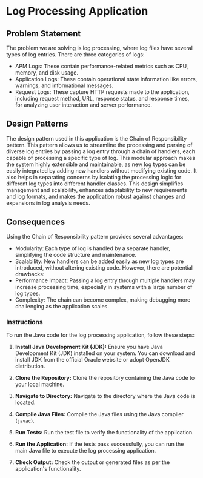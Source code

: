 # Log Processing Application

## Problem Statement
The problem we are solving is log processing, where log files have several types of log entries. There are three categories of logs:
- APM Logs: These contain performance-related metrics such as CPU, memory, and disk usage.
- Application Logs: These contain operational state information like errors, warnings, and informational messages.
- Request Logs: These capture HTTP requests made to the application, including request method, URL, response status, and response times, for analyzing user interaction and server performance.

## Design Patterns
The design pattern used in this application is the Chain of Responsibility pattern. This pattern allows us to streamline the processing and parsing of diverse log entries by passing a log entry through a chain of handlers, each capable of processing a specific type of log. This modular approach makes the system highly extensible and maintainable, as new log types can be easily integrated by adding new handlers without modifying existing code. It also helps in separating concerns by isolating the processing logic for different log types into different handler classes. This design simplifies management and scalability, enhances adaptability to new requirements and log formats, and makes the application robust against changes and expansions in log analysis needs.

## Consequences
Using the Chain of Responsibility pattern provides several advantages:
- Modularity: Each type of log is handled by a separate handler, simplifying the code structure and maintenance.
- Scalability: New handlers can be added easily as new log types are introduced, without altering existing code.
However, there are potential drawbacks:
- Performance Impact: Passing a log entry through multiple handlers may increase processing time, especially in systems with a large number of log types.
- Complexity: The chain can become complex, making debugging more challenging as the application scales.

### Instructions
To run the Java code for the log processing application, follow these steps:

1. **Install Java Development Kit (JDK):** Ensure you have Java Development Kit (JDK) installed on your system. You can download and install JDK from the official Oracle website or adopt OpenJDK distribution.

2. **Clone the Repository:** Clone the repository containing the Java code to your local machine.

3. **Navigate to Directory:** Navigate to the directory where the Java code is located.

4. **Compile Java Files:** Compile the Java files using the Java compiler (`javac`).

5. **Run Tests:** Run the test file to verify the functionality of the application.

6. **Run the Application:** If the tests pass successfully, you can run the main Java file to execute the log processing application.

7. **Check Output:** Check the output or generated files as per the application's functionality.

